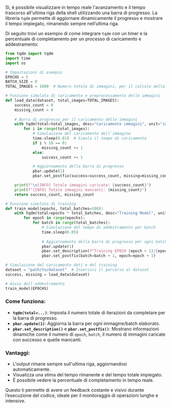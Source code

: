 Sì, è possibile visualizzare in tempo reale l'avanzamento e il tempo trascorso all'ultima riga della shell utilizzando una barra di progresso. La libreria `tqdm` permette di aggiornare dinamicamente il progresso e mostrare il tempo impiegato, rimanendo sempre nell’ultima riga. 

Di seguito trovi un esempio di come integrare `tqdm` con un timer e la percentuale di completamento per un processo di caricamento e addestramento:

```python
from tqdm import tqdm
import time
import os

# Impostazioni di esempio
EPOCHS = 5
BATCH_SIZE = 8
TOTAL_IMAGES = 1000  # Numero totale di immagini, per il calcolo della percentuale

# Funzione simulata di caricamento e preprocessamento delle immagini
def load_data(dataset, total_images=TOTAL_IMAGES):
    success_count = 0
    missing_count = 0
    
    # Barra di progresso per il caricamento delle immagini
    with tqdm(total=total_images, desc="Caricamento immagini", unit="img", dynamic_ncols=True) as pbar:
        for i in range(total_images):
            # Simulazione del caricamento dell'immagine
            time.sleep(0.01)  # Simula il tempo di caricamento
            if i % 10 == 0:
                missing_count += 1
            else:
                success_count += 1

            # Aggiornamento della barra di progresso
            pbar.update(1)
            pbar.set_postfix(success=success_count, missing=missing_count)

    print(f"\n[INFO] Totale immagini caricate: {success_count}")
    print(f"[INFO] Totale immagini mancanti: {missing_count}")
    return success_count, missing_count

# Funzione simulata di training
def train_model(epochs, total_batches=100):
    with tqdm(total=epochs * total_batches, desc="Training Model", unit="batch", dynamic_ncols=True) as pbar:
        for epoch in range(epochs):
            for batch in range(total_batches):
                # Simulazione del tempo di addestramento per batch
                time.sleep(0.05)
                
                # Aggiornamento della barra di progresso per ogni batch
                pbar.update(1)
                pbar.set_description(f"Training EPOCH {epoch + 1}/{epochs}")
                pbar.set_postfix(batch=batch + 1, epoch=epoch + 1)

# Simulazione del caricamento dati e del training
dataset = "path/to/dataset"  # Inserisci il percorso al dataset
success, missing = load_data(dataset)

# Avvio dell'addestramento
train_model(EPOCHS)
```

### Come funziona:
- **`tqdm(total=...)`**: Imposta il numero totale di iterazioni da completare per la barra di progresso.
- **`pbar.update(1)`**: Aggiorna la barra per ogni immagine/batch elaborato.
- **`pbar.set_description()`** e **`pbar.set_postfix()`**: Mostrano informazioni dinamiche come il numero di `epoch`, `batch`, il numero di immagini caricate con successo e quelle mancanti.

### Vantaggi:
- L'output rimane sempre sull'ultima riga, aggiornandosi automaticamente.
- Visualizza una stima del tempo rimanente e del tempo totale impiegato.
- È possibile vedere la percentuale di completamento in tempo reale.

Questo ti permette di avere un feedback costante e visivo durante l’esecuzione del codice, ideale per il monitoraggio di operazioni lunghe e intensive.